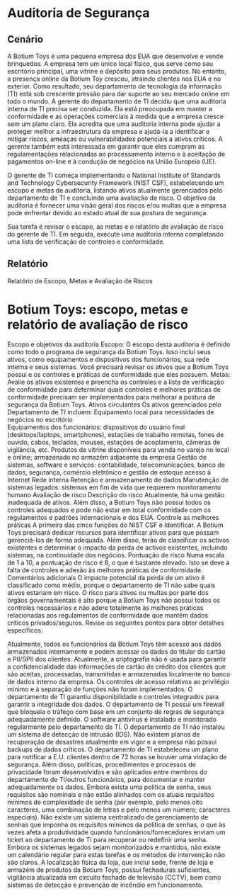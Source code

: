 <h1>Auditoria de Segurança</h1> 
<h2>Cenário</h2>
A Botium Toys é uma pequena empresa dos EUA que desenvolve e vende brinquedos. A empresa tem um único local físico, que serve como seu escritório principal, uma vitrine e depósito para seus produtos. No entanto, a presença online da Botium Toy cresceu, atraindo clientes nos EUA e no exterior. Como resultado, seu departamento de tecnologia da informação (TI) está sob crescente pressão para dar suporte ao seu mercado online em todo o mundo.
A gerente do departamento de TI decidiu que uma auditoria interna de TI precisa ser conduzida. Ela está preocupada em manter a conformidade e as operações comerciais à medida que a empresa cresce sem um plano claro. Ela acredita que uma auditoria interna pode ajudar a proteger melhor a infraestrutura da empresa e ajudá-la a identificar e mitigar riscos, ameaças ou vulnerabilidades potenciais a ativos críticos. A gerente também está interessada em garantir que eles cumpram as regulamentações relacionadas ao processamento interno e à aceitação de pagamentos on-line e à condução de negócios na União Europeia (UE).

O gerente de TI começa implementando o National Institute of Standards and Technology Cybersecurity Framework (NIST CSF), estabelecendo um escopo e metas de auditoria, listando ativos atualmente gerenciados pelo departamento de TI e concluindo uma avaliação de risco. O objetivo da auditoria é fornecer uma visão geral dos riscos e/ou multas que a empresa pode enfrentar devido ao estado atual de sua postura de segurança.

Sua tarefa é revisar o escopo, as metas e o relatório de avaliação de risco do gerente de TI. Em seguida, execute uma auditoria interna completando uma lista de verificação de controles e conformidade.
<h2>Relatório</h2>
<font style="vertical-align: inherit;">
<font style="vertical-align: inherit;">Relatório de Escopo, Metas e Avaliação de Riscos</font>
</font>
<h1>Botium Toys: escopo, metas e relatório de avaliação de risco</h1>

Escopo e objetivos da auditoria
Escopo: O escopo desta auditoria é definido como todo o programa de segurança da Botium Toys. Isso inclui seus ativos, como equipamentos e dispositivos dos funcionários, sua rede interna e seus sistemas. Você precisará revisar os ativos que a Botium Toys possui e os controles e práticas de conformidade que eles possuem.
Metas: Avalie os ativos existentes e preencha os controles e a lista de verificação de conformidade para determinar quais controles e melhores práticas de conformidade precisam ser implementados para melhorar a postura de segurança da Botium Toys.
Ativos circulantes
Os ativos gerenciados pelo Departamento de TI incluem: 
Equipamento local para necessidades de negócios no escritório  
Equipamentos dos funcionários: dispositivos do usuário final (desktops/laptops, smartphones), estações de trabalho remotas, fones de ouvido, cabos, teclados, mouses, estações de acoplamento, câmeras de vigilância, etc.
Produtos de vitrine disponíveis para venda no varejo no local e online; armazenado no armazém adjacente da empresa
Gestão de sistemas, software e serviços: contabilidade, telecomunicações, banco de dados, segurança, comércio eletrônico e gestão de estoque
acesso à Internet
Rede interna
Retenção e armazenamento de dados
Manutenção de sistemas legados: sistemas em fim de vida que requerem monitoramento humano 
Avaliação de risco
Descrição do risco
Atualmente, há uma gestão inadequada de ativos. Além disso, a Botium Toys não possui todos os controles adequados e pode não estar em total conformidade com os regulamentos e padrões internacionais e dos EUA. 
Controle as melhores práticas
A primeira das cinco funções do NIST CSF é Identificar. A Botium Toys precisará dedicar recursos para identificar ativos para que possam gerenciá-los de forma adequada. Além disso, terão de classificar os activos existentes e determinar o impacto da perda de activos existentes, incluindo sistemas, na continuidade dos negócios.
Pontuação de risco
Numa escala de 1 a 10, a pontuação de risco é 8, o que é bastante elevado. Isto se deve à falta de controles e adesão às melhores práticas de conformidade.
Comentários adicionais
O impacto potencial da perda de um ativo é classificado como médio, porque o departamento de TI não sabe quais ativos estariam em risco. O risco para ativos ou multas por parte dos órgãos governamentais é alto porque a Botium Toys não possui todos os controles necessários e não adere totalmente às melhores práticas relacionadas aos regulamentos de conformidade que mantêm dados críticos privados/seguros. Revise os seguintes pontos para obter detalhes específicos:

Atualmente, todos os funcionários da Botium Toys têm acesso aos dados armazenados internamente e podem acessar os dados do titular do cartão e PII/SPII dos clientes.
Atualmente, a criptografia não é usada para garantir a confidencialidade das informações de cartão de crédito dos clientes que são aceitas, processadas, transmitidas e armazenadas localmente no banco de dados interno da empresa. 
Os controles de acesso relativos ao privilégio mínimo e à separação de funções não foram implementados.
O departamento de TI garantiu disponibilidade e controles integrados para garantir a integridade dos dados.
O departamento de TI possui um firewall que bloqueia o tráfego com base em um conjunto de regras de segurança adequadamente definido.
O software antivírus é instalado e monitorado regularmente pelo departamento de TI. 
O departamento de TI não instalou um sistema de detecção de intrusão (IDS).
Não existem planos de recuperação de desastres atualmente em vigor e a empresa não possui backups de dados críticos. 
O departamento de TI estabeleceu um plano para notificar a E.U. clientes dentro de 72 horas se houver uma violação de segurança. Além disso, políticas, procedimentos e processos de privacidade foram desenvolvidos e são aplicados entre membros do departamento de TI/outros funcionários, para documentar e manter adequadamente os dados.
Embora exista uma política de senha, seus requisitos são nominais e não estão alinhados com os atuais requisitos mínimos de complexidade de senha (por exemplo, pelo menos oito caracteres, uma combinação de letras e pelo menos um número; caracteres especiais). 
Não existe um sistema centralizado de gerenciamento de senhas que imponha os requisitos mínimos da política de senhas, o que às vezes afeta a produtividade quando funcionários/fornecedores enviam um ticket ao departamento de TI para recuperar ou redefinir uma senha.
Embora os sistemas legados sejam monitorizados e mantidos, não existe um calendário regular para estas tarefas e os métodos de intervenção não são claros.
A localização física da loja, que inclui sede, frente de loja e armazém de produtos da Botium Toys, possui fechaduras suficientes, vigilância atualizada em circuito fechado de televisão (CCTV), bem como sistemas de detecção e prevenção de incêndio em funcionamento.

